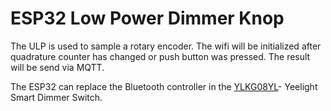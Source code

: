 # ESP32 Low Power Dimmer Knop

The ULP is used to sample a rotary encoder. The wifi will be initialized after quadrature counter has changed or push button was pressed. The result will be send via MQTT.

The ESP32 can replace the Bluetooth controller in the [YLKG08YL](https://www.aliexpress.com/item/32989801042.html)- Yeelight Smart Dimmer Switch. 
